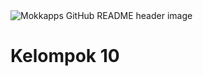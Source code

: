 <img src="(https://github.com/RizkyFirmansyah-com/-PROJECT-GAME-JAVAFX-Kelompok10/blob/main/tim.png))" alt="Mokkapps GitHub README header image">


# Kelompok 10


